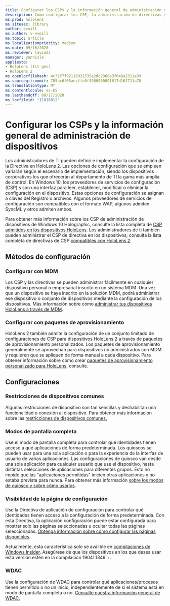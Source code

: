 ```yaml
---
title: Configurar los CSPs y la información general de administración de dispositivos
description: Cómo configurar los CSP, la administración de directivas y dispositivos.
ms.prod: hololens
ms.sitesec: library
author: evmill
ms.author: v-evmill
ms.topic: article
ms.localizationpriority: medium
ms.date: 09/16/2020
ms.reviewer: lavinds
manager: yannisle
appliesto:
- HoloLens (1st gen)
- HoloLens 2
ms.openlocfilehash: 4c31f7f92116031535a2dc2860e3f048a2311a39
ms.sourcegitcommit: 785ac6f05aecffc0f3980960891617d161711a70
ms.translationtype: MT
ms.contentlocale: es-ES
ms.lasthandoff: 09/17/2020
ms.locfileid: "11016812"
---
```

# Configurar los CSPs y la información general de administración de dispositivos

Los administradores de TI pueden definir e implementar la configuración de la Directiva en HoloLens 2. Las opciones de configuración que se empleen variarán según el escenario de implementación, siendo los dispositivos corporativos los que ofrecerán al departamento de TI la gama más amplia de control. En Windows 10, los proveedores de servicios de configuración (CSP) s son una interfaz para leer, establecer, modificar o eliminar la configuración en el dispositivo. Estas opciones de configuración se asignan a claves del Registro o archivos. Algunos proveedores de servicios de configuración son compatibles con el formato WAP, algunos admiten SyncML y otros admiten ambos. 

Para obtener más información sobre los CSP de administración de dispositivos de Windows 10 Holographic, consulte la lista completa de [CSP admitidos en los dispositivos HoloLens](https://docs.microsoft.com/windows/client-management/mdm/configuration-service-provider-reference#hololens). Los administradores de ti también pueden administrar el CSP de directiva en los dispositivos; consulta la lista completa de directivas de CSP [compatibles con HoloLens 2](https://docs.microsoft.com/windows/client-management/mdm/policy-csps-supported-by-hololens2).

## Métodos de configuración

### Configurar con MDM
Los CSP y las directivas se pueden administrar fácilmente en cualquier dispositivo personal o empresarial inscrito en un sistema MDM. Una vez que un dispositivo se haya inscrito en la solución MDM, podrá administrar ese dispositivo o conjunto de dispositivos mediante la configuración de los dispositivos. Más información sobre cómo [administrar tus dispositivos HoloLens a través de MDM](hololens-mdm-configure.md).

### Configurar con paquetes de aprovisionamiento
HoloLens 2 también admite la configuración de un conjunto limitado de configuraciones de CSP para dispositivos HoloLens 2 a través de paquetes de aprovisionamiento personalizados. Los paquetes de aprovisionamiento generalmente se aprovechan para dispositivos no administrados con MDM y requieren que se apliquen de forma manual a cada dispositivo. Para obtener información sobre cómo crear [paquetes de aprovisionamiento personalizado para HoloLens](https://docs.microsoft.com/hololens/hololens-provisioning), consulte. 

## Configuraciones 

### Restricciones de dispositivos comunes
Algunas restricciones de dispositivo son tan sencillas y deshabilitan una funcionalidad o conexión al dispositivo. Para obtener más información sobre las [restricciones de dispositivos comunes.](hololens-common-device-restrictions.md)

### Modos de pantalla completa
Use el modo de pantalla completa para controlar qué identidades tienen acceso a qué aplicaciones de forma predeterminada. Los quioscos se pueden usar para una sola aplicación o para la experiencia de la interfaz de usuario de varias aplicaciones. Las configuraciones de quiosco van desde una sola aplicación para cualquier usuario que use el dispositivo, hasta distintas selecciones de aplicaciones para diferentes grupos. Esto no impide que las "aplicaciones permitidas" inicien otras aplicaciones y no estaba prevista para nunca. Para obtener más información [sobre los modos de quiosco y sobre cómo usarlos](hololens-kiosk.md).

### Visibilidad de la página de configuración
Use la Directiva de aplicación de configuración para controlar qué identidades tienen acceso a la configuración de forma predeterminada. Con esta Directiva, la aplicación configuración puede estar configurada para mostrar solo las páginas seleccionadas u ocultar todas las páginas seleccionadas. [Obtenga información sobre cómo configurar las páginas disponibles](settings-uri-list.md).

Actualmente, esta característica solo se avalible en [compilaciones de Windows Insider](hololens-insider.md). Asegúrese de que los dispositivos en los que desea usar esta versión estén en la compilación 19041.1349 +.

### WDAC
Use la configuración de WDAC para controlar qué aplicaciones/procesos tienen permitido o no un inicio, independientemente de si el sistema está en modo de pantalla completa o no.
[Consulte nuestra información general de WDAC.](windows-defender-application-control-wdac.md)
